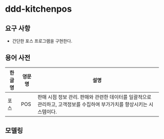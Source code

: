 # ddd-kitchenpos

## 요구 사항

- 간단한 포스 프로그램을 구현한다.

## 용어 사전

| 한글명 | 영문명 | 설명  |
| --- | --- | --- |
| 포스 | POS | 판매 시점 정보 관리. 판매와 관련한 데이터를 일괄적으로 관리하고, 고객정보를 수집하여 부가가치를 향상시키는 시스템이다. |

## 모델링

